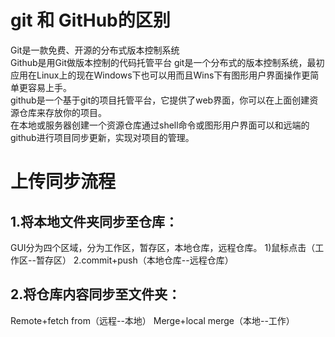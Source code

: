 ﻿# git 和 GitHub的区别
Git是一款免费、开源的分布式版本控制系统  
Github是用Git做版本控制的代码托管平台
git是一个分布式的版本控制系统，最初应用在Linux上的现在Windows下也可以用而且Wins下有图形用户界面操作更简单更容易上手。  
github是一个基于git的项目托管平台，它提供了web界面，你可以在上面创建资源仓库来存放你的项目。  
在本地或服务器创建一个资源仓库通过shell命令或图形用户界面可以和远端的github进行项目同步更新，实现对项目的管理。
# 上传同步流程
## 1.将本地文件夹同步至仓库：
GUI分为四个区域，分为工作区，暂存区，本地仓库，远程仓库。
1)鼠标点击（工作区--暂存区）
2.commit+push（本地仓库--远程仓库）
## 2.将仓库内容同步至文件夹：
Remote+fetch from（远程--本地）
Merge+local merge（本地--工作）


